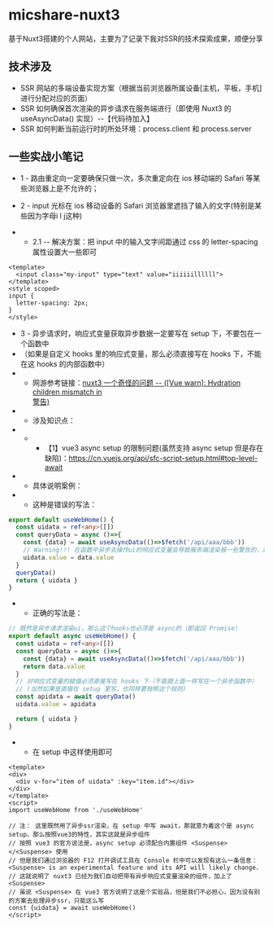 # micshare-nuxt3
基于Nuxt3搭建的个人网站，主要为了记录下我对SSR的技术探索成果，顺便分享

## 技术涉及
* SSR 网站的多端设备实现方案（根据当前浏览器所属设备[主机，平板，手机]进行分配对应的页面）
* SSR 如何确保首次渲染的异步请求在服务端进行（即使用 Nuxt3 的 useAsyncData() 实现）--【代码待加入】
* SSR 如何判断当前运行时的所处环境：process.client 和 process.server


## 一些实战小笔记

* 1 - 路由重定向一定要确保只做一次，多次重定向在 ios 移动端的 Safari 等某些浏览器上是不允许的；

* 2 - input 光标在 ios 移动设备的 Safari 浏览器里遮挡了输入的文字(特别是某些因为字母i l j这种)
* * 2.1 -- 解决方案：把 input 中的输入文字间距通过 css 的 letter-spacing 属性设置大一些即可
```vue
<template>
  <input class="my-input" type="text" value="iiiiiillllll">
</template>
<style scoped>
input {
  letter-spacing: 2px;
}
</style>
```

* 3 - 异步请求时，响应式变量获取异步数据一定要写在 setup 下，不要包在一个函数中
* （如果是自定义 hooks 里的响应式变量，那么必须直接写在 hooks 下，不能在这 hooks 的内部函数中）
* * 网游参考链接：[nuxt3 一个奇怪的问题 -- ([Vue warn]: Hydration children mismatch in <div>警告)](https://huyu.info/blog/detail/213)
* * 涉及知识点：
* * * 【1】vue3 async setup 的限制问题(虽然支持 async setup 但是存在缺陷)：https://cn.vuejs.org/api/sfc-script-setup.html#top-level-await
* * 具体说明案例：
* * 这种是错误的写法：
```typescript
export default useWebHome() {
  const uidata = ref<any>([])
  const queryData = async ()=>{
    const {data} = await useAsyncData(()=>$fetch('/api/aaa/bbb'))
    // Warning!!! 在函数中异步去操作ui的响应式变量会导致服务端渲染报一些警告的，这么做是不对的
    uidata.value = data.value
  }
  queryData()
  return { uidata }
}
```
* * 正确的写法是：
```typescript
// 既然是异步请求渲染ui，那么这个hooks也必须是 async的（即返回 Promise）
export default async useWebHome() {
  const uidata = ref<any>([])
  const queryData = async ()=>{
    const {data} = await useAsyncData(()=>$fetch('/api/aaa/bbb'))
    return data.value
  }
  // 对响应式变量的赋值必须直接写在 hooks 下（不能跟上面一样写在一个异步函数中）
  // (当然如果是直接在 setup 里写，也同样要按照这个规则)
  const apidata = await queryData()
  uidata.value = apidata

  return { uidata }
}
```
* * 在 setup 中这样使用即可
```vue
<template>
<div>
  <div v-for="item of uidata" :key="item.id"></div>
</div>
</template>
<script>
import useWebHome from './useWebHome'

// 注： 这里既然用了异步ssr渲染，在 setup 中写 await，那就意为着这个是 async setup，那么按照vue3的特性，其实这就是异步组件
// 按照 vue3 的官方说法是，async setup 必须配合内置组件 <Suspense></<Suspense> 使用
// 但是我们通过浏览器的 F12 打开调试工具在 Console 栏中可以发现有这么一条信息：<Suspense> is an experimental feature and its API will likely change.
// 这就说明了 nuxt3 已经为我们自动把带有异步响应式变量渲染的组件，加上了 <Suspense>
// 虽说 <Suspense> 在 vue3 官方说明了这是个实验品，但是我们不必担心，因为没有别的方案去处理异步ssr，只能这么写
const {uidata} = await useWebHome()
</script>
```